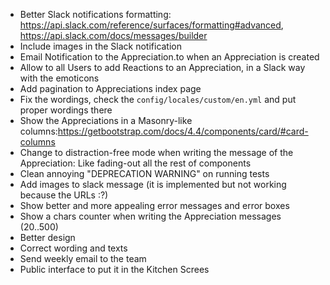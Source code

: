 - Better Slack notifications formatting: https://api.slack.com/reference/surfaces/formatting#advanced, https://api.slack.com/docs/messages/builder
- Include images in the Slack notification
- Email Notification to the Appreciation.to when an Appreciation is created
- Allow to all Users to add Reactions to an Appreciation, in a Slack way with the emoticons
- Add pagination to Appreciations index page
- Fix the wordings, check the `config/locales/custom/en.yml` and put proper wordings there
- Show the Appreciations in a Masonry-like columns:https://getbootstrap.com/docs/4.4/components/card/#card-columns
- Change to distraction-free mode when writing the message of the Appreciation: Like fading-out all the rest of components
- Clean annoying "DEPRECATION WARNING" on running tests
- Add images to slack message (it is implemented but not working because the URLs :?)
- Show better and more appealing error messages and error boxes
- Show a chars counter when writing the Appreciation messages (20..500)
- Better design
- Correct wording and texts
- Send weekly email to the team
- Public interface to put it in the Kitchen Screes
